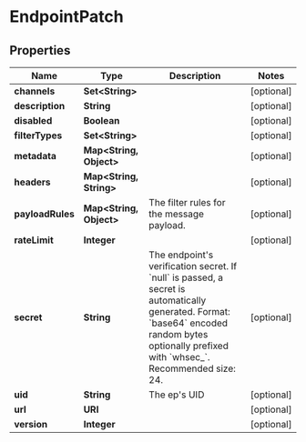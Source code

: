 

# EndpointPatch


## Properties

Name | Type | Description | Notes
------------ | ------------- | ------------- | -------------
**channels** | **Set&lt;String&gt;** |  |  [optional]
**description** | **String** |  |  [optional]
**disabled** | **Boolean** |  |  [optional]
**filterTypes** | **Set&lt;String&gt;** |  |  [optional]
**metadata** | **Map&lt;String, Object&gt;** |  |  [optional]
**headers** | **Map&lt;String, String&gt;** |  |  [optional]
**payloadRules** | **Map&lt;String, Object&gt;** | The filter rules for the message payload. |  [optional]
**rateLimit** | **Integer** |  |  [optional]
**secret** | **String** | The endpoint&#39;s verification secret. If &#x60;null&#x60; is passed, a secret is automatically generated. Format: &#x60;base64&#x60; encoded random bytes optionally prefixed with &#x60;whsec_&#x60;. Recommended size: 24. |  [optional]
**uid** | **String** | The ep&#39;s UID |  [optional]
**url** | **URI** |  |  [optional]
**version** | **Integer** |  |  [optional]



